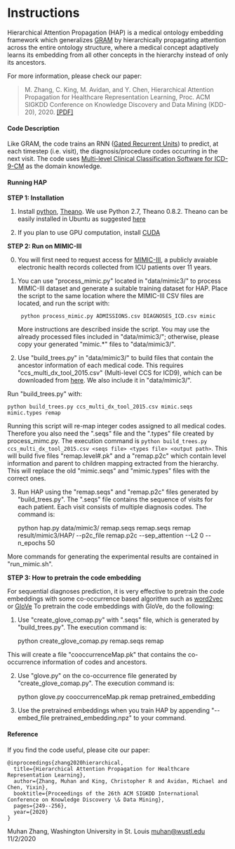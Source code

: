 Instructions
=========================================

Hierarchical Attention Propagation (HAP) is a medical ontology embedding framework which generalizes [GRAM](https://github.com/mp2893/gram) by hierarchically propagating attention across the entire ontology structure, where a medical concept adaptively learns its embedding from all other concepts in the hierarchy instead of only its ancestors. 

For more information, please check our paper:
> M. Zhang, C. King, M. Avidan, and Y. Chen, Hierarchical Attention Propagation for Healthcare Representation Learning, Proc. ACM SIGKDD Conference on Knowledge Discovery and Data Mining (KDD-20), 2020. [\[PDF\]](https://muhanzhang.github.io/papers/KDD_2020.pdf)

#### Code Description

Like GRAM, the code trains an RNN ([Gated Recurrent Units](https://arxiv.org/abs/1406.1078)) to predict, at each timestep (i.e. visit), the diagnosis/procedure codes occurring in the next visit. The code uses [Multi-level Clinical Classification Software for ICD-9-CM](https://www.hcup-us.ahrq.gov/toolssoftware/ccs/ccs.jsp) as the domain knowledge.
	
#### Running HAP

**STEP 1: Installation**  

1. Install [python](https://www.python.org/), [Theano](http://deeplearning.net/software/theano/index.html). We use Python 2.7, Theano 0.8.2. Theano can be easily installed in Ubuntu as suggested [here](http://deeplearning.net/software/theano/install_ubuntu.html#install-ubuntu)

2. If you plan to use GPU computation, install [CUDA](https://developer.nvidia.com/cuda-downloads)

**STEP 2: Run on MIMIC-III**  

0. You will first need to request access for [MIMIC-III](https://mimic.physionet.org/gettingstarted/access/), a publicly avaiable electronic health records collected from ICU patients over 11 years. 
1. You can use "process_mimic.py" located in "data/mimic3/" to process MIMIC-III dataset and generate a suitable training dataset for HAP. 
Place the script to the same location where the MIMIC-III CSV files are located, and run the script with:

        python process_mimic.py ADMISSIONS.csv DIAGNOSES_ICD.csv mimic

    More instructions are described inside the script. You may use the already processed files included in "data/mimic3/"; otherwise, please copy your generated "mimic.*" files to "data/mimic3/".

2. Use "build_trees.py" in "data/mimic3/" to build files that contain the ancestor information of each medical code. 
This requires "ccs_multi_dx_tool_2015.csv" (Multi-level CCS for ICD9), which can be downloaded from [here](https://www.hcup-us.ahrq.gov/toolssoftware/ccs/Multi_Level_CCS_2015.zip). We also include it in "data/mimic3/".

Run "build_trees.py" with:

    python build_trees.py ccs_multi_dx_tool_2015.csv mimic.seqs mimic.types remap

Running this script will re-map integer codes assigned to all medical codes.
Therefore you also need the ".seqs" file and the ".types" file created by process_mimc.py.
The execution command is `python build_trees.py ccs_multi_dx_tool_2015.csv <seqs file> <types file> <output path>`. 
This will build five files "remap.level#.pk" and a "remap.p2c" which contain level information and parent to children mapping extracted from the hierarchy.
This will replace the old "mimic.seqs" and "mimic.types" files with the correct ones.

3. Run HAP using the "remap.seqs" and "remap.p2c" files generated by "build_trees.py". 
The ".seqs" file contains the sequence of visits for each patient. Each visit consists of multiple diagnosis codes.
The command is:

    python hap.py data/mimic3/ remap.seqs remap.seqs remap result/mimic3/HAP/ --p2c_file remap.p2c --sep_attention --L2 0 --n_epochs 50 

More commands for generating the experimental results are contained in "run_mimic.sh".

**STEP 3: How to pretrain the code embedding**

For sequential diagnoses prediction, it is very effective to pretrain the code embeddings with some co-occurrence based algorithm such as [word2vec](http://papers.nips.cc/paper/5021-distributed-representations-of-words-and-phrases-and-their-compositionality) or [GloVe](http://nlp.stanford.edu/projects/glove/)
To pretrain the code embeddings with GloVe, do the following:

1. Use "create_glove_comap.py" with ".seqs" file, which is generated by "build_trees.py".
The execution command is:

    python create_glove_comap.py remap.seqs remap

This will create a file "cooccurrenceMap.pk" that contains the co-occurrence information of codes and ancestors.

2. Use "glove.py" on the co-occurrence file generated by "create_glove_comap.py".
The execution command is:

    python glove.py cooccurrenceMap.pk remap pretrained_embedding

3. Use the pretrained embeddings when you train HAP by appending "--embed_file pretrained_embedding.npz" to your command.

#### Reference

If you find the code useful, please cite our paper:

    @inproceedings{zhang2020hierarchical,
      title={Hierarchical Attention Propagation for Healthcare Representation Learning},
      author={Zhang, Muhan and King, Christopher R and Avidan, Michael and Chen, Yixin},
      booktitle={Proceedings of the 26th ACM SIGKDD International Conference on Knowledge Discovery \& Data Mining},
      pages={249--256},
      year={2020}
    }

Muhan Zhang, Washington University in St. Louis
muhan@wustl.edu
11/2/2020
